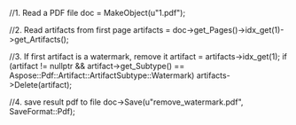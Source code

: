 
//1. Read a PDF file
doc = MakeObject<Document>(u"1.pdf");

//2. Read artifacts from first page
artifacts = doc->get_Pages()->idx_get(1)->get_Artifacts();

//3. If first artifact is a watermark, remove it
artifact = artifacts->idx_get(1);
if (artifact != nullptr && artifact->get_Subtype() == Aspose::Pdf::Artifact::ArtifactSubtype::Watermark)
    artifacts->Delete(artifact);

//4. save result pdf to file
doc->Save(u"remove_watermark.pdf", SaveFormat::Pdf);